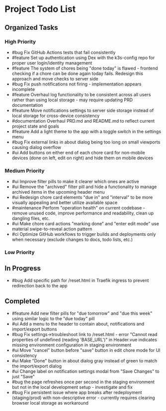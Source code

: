 # Project Todo List

## Organized Tasks
<!-- Copilot will maintain this section -->

### High Priority
<!-- Critical bugs and important features -->

- #bug Fix GitHub Actions tests that fail consistently
- #feature Set up authentication using Dex with the k3s-config repo for proper user login/identity management
- #feature The system of chores being "done today" is flawed - frontend checking if a chore can be done again today fails. Redesign this approach and move checks to server side
- #bug Fix push notifications not firing - implementation appears incomplete
- #feature Overhaul log functionality to be consistent across all users rather than using local storage - may require updating PRD documentation
- #feature Move notifications settings to server side storage instead of local storage for cross-device consistency
- #documentation Overhaul PRD.md and README.md to reflect current project state and goals
- #feature Add a light theme to the app with a toggle switch in the settings menu
- #bug Fix external links in about dialog being too long on small viewports causing dialog overflow
- #ui Add buttons on either end of each chore card for non-mobile devices (done on left, edit on right) and hide them on mobile devices

### Medium Priority
<!-- Enhancements and improvements -->
- #ui Improve filter pills to make it clearer which ones are active
- #ui Remove the "archived" filter pill and hide a functionality to manage archived items in the upcoming header menu
- #ui Redesign chore card elements "due in" and "interval" to be more visually appealing and better utilize available space
- #maintenance Perform "operation health" on current codebase - remove unused code, improve performance and readability, clean up dangling files, etc.
- #ui Make chore card actions "marking done" and "enter edit mode" use material swipe-to-reveal action pattern
- #ci Optimize GitHub workflows to trigger builds and deployments only when necessary (exclude changes to docs, todo lists, etc.)


### Low Priority
<!-- Nice-to-haves and maintenance tasks -->

## In Progress
<!-- Tasks currently being worked on -->
- #bug Add specific path for /reset.html in Traefik ingress to prevent redirection back to the app

## Completed
<!-- Finished tasks -->
- #feature Add new filter pills for "due tomorrow" and "due this week" using similar logic to the "due today" pill
- #ui Add a menu to the header to contain about, notifications and import/export buttons
- #bug Fix settings->troubleshoot link to /reset.html - error "Cannot read properties of undefined (reading 'BASE_URL')" in Header.vue indicates missing environment configuration in staging environment
- #ui Move "cancel" button before "save" button in edit chore mode for UI consistency
- #ui Make "Done" button in about dialog gray instead of green to match the import/export dialog
- #ui Change label on notification settings modal from "Save Changes" to just "Save"
- #bug the page refreshes once per second in the staging environment but not in the local development setup - investigate and fix
- #bug Fix persistent issue where app breaks after redeployment (staging/prod) with non-descriptive error - currently requires clearing browser local storage as workaround
